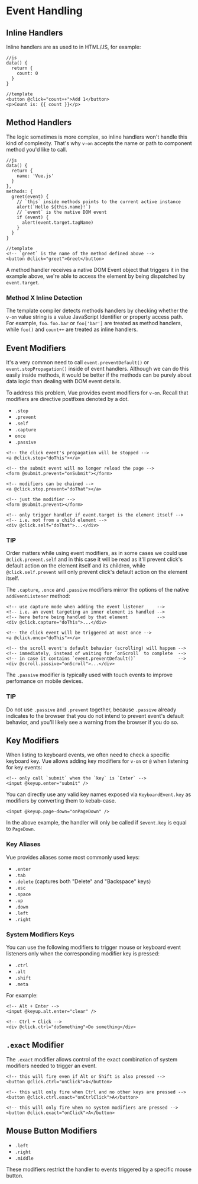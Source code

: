 # Event Handling

## Inline Handlers

Inline handlers are as used to in HTML/JS, for example:

```
//js
data() {
  return {
    count: 0
  }
} 

//template
<button @click="count++">Add 1</button>
<p>Count is: {{ count }}</p>
```

## Method Handlers
The logic sometimes is more complex, so inline handlers won't handle this kind of complexity. That's why ```v-on``` accepts the name or path to component method you'd like to call.

```
//js 
data() {
  return {
    name: 'Vue.js'
  }
},
methods: {
  greet(event) {
    // `this` inside methods points to the current active instance
    alert(`Hello ${this.name}!`)
    // `event` is the native DOM event
    if (event) {
      alert(event.target.tagName)
    }
  }
}

//template
<!-- `greet` is the name of the method defined above -->
<button @click="greet">Greet</button>
```

A method handler receives a native DOM Event object that triggers it in the example above, we're able to access the element by being dispatched by ```event.target```.

### Method X Inline Detection
The template compiler detects methods handlers by checking whether the ```v-on``` value string is a value JavaScript Identifier or property access path. For example, ```foo```. ```foo.bar``` or ```foo['bar']``` are treated as method handlers, while ```foo()``` and ```count++``` are treated as inline handlers.

## Event Modifiers
It's a very common need to call ```event.preventDefault()``` or ```event.stopPropagation()``` inside of event handlers. Although we can do this easily inside methods, it would be better if the methods can be purely about data logic than dealing with DOM event details.

To address this problem, Vue provides event modifiers for ```v-on```. Recall that modifiers are directive postfixes denoted by a dot.

- ```.stop```
- ```.prevent```
- ```.self```
- ```.capture```
- ```once```
- ```.passive```

``` 
<!-- the click event's propagation will be stopped -->
<a @click.stop="doThis"></a>

<!-- the submit event will no longer reload the page -->
<form @submit.prevent="onSubmit"></form>

<!-- modifiers can be chained -->
<a @click.stop.prevent="doThat"></a>

<!-- just the modifier -->
<form @submit.prevent></form>

<!-- only trigger handler if event.target is the element itself -->
<!-- i.e. not from a child element -->
<div @click.self="doThat">...</div>
```

### TIP
Order matters while using event modifiers, as in some cases we could use ```@click.prevent.self``` and in this case it will be read as it'll prevent click's default action on the element itself and its children, while ```@click.self.prevent``` will only prevent click's default action on the element itself.

The ```.capture```, ```.once``` and ```.passive``` modifiers mirror the options of the native ```addEventListener``` method:

```
<!-- use capture mode when adding the event listener     -->
<!-- i.e. an event targeting an inner element is handled -->
<!-- here before being handled by that element           -->
<div @click.capture="doThis">...</div>

<!-- the click event will be triggered at most once -->
<a @click.once="doThis"></a>

<!-- the scroll event's default behavior (scrolling) will happen -->
<!-- immediately, instead of waiting for `onScroll` to complete  -->
<!-- in case it contains `event.preventDefault()`                -->
<div @scroll.passive="onScroll">...</div>
```

The ```.passive``` modifier is typically used with touch events to improve perfomance on mobile devices.

### TIP
Do not use ```.passive``` and ```.prevent``` together, because ```.passive``` already indicates to the browser that you do not intend to prevent event's default behavior, and you'll likely see a warning from the browser if you do so.

## Key Modifiers
When listing to keyboard events, we often need to check a specific keyboard key. Vue allows adding key modifiers for ```v-on``` or ```@``` when listening for key events:

``` 
<!-- only call `submit` when the `key` is `Enter` -->
<input @keyup.enter="submit" />
```

You can directly use any valid key names exposed via ```KeyboardEvent.key``` as modifiers by converting them to kebab-case.

```
<input @keyup.page-down="onPageDown" /> 
```

In the above example, the handler will only be called if ```$event.key``` is equal to ```PageDown```.

### Key Aliases
Vue provides aliases some most commonly used keys:

- ```.enter```
- ```.tab```
- ```.delete``` (captures both "Delete" and "Backspace" keys)
- ```.esc```
- ```.space```
- ```.up```
- ```.down```
- ```.left```
- ```.right```

### System Modifiers Keys
You can use the following modifiers to trigger mouse or keyboard event listeners only when the corresponding modifier key is pressed:

- ```.ctrl```
- ```.alt```
- ```.shift```
- ```.meta```

For example:

```
<!-- Alt + Enter -->
<input @keyup.alt.enter="clear" />

<!-- Ctrl + Click -->
<div @click.ctrl="doSomething">Do something</div> 
```

## ```.exact``` Modifier
The ```.exact``` modifier allows control of the exact combination of system modifiers needed to trigger an event.

```
<!-- this will fire even if Alt or Shift is also pressed -->
<button @click.ctrl="onClick">A</button>

<!-- this will only fire when Ctrl and no other keys are pressed -->
<button @click.ctrl.exact="onCtrlClick">A</button>

<!-- this will only fire when no system modifiers are pressed -->
<button @click.exact="onClick">A</button> 
```

## Mouse Button Modifiers

- ```.left``` 
- ```.right```
- ```.middle```

These modifiers restrict the handler to events triggered by a specific mouse button.
